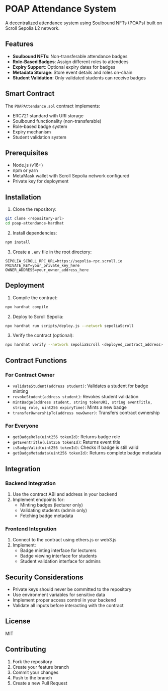 # POAP Attendance System

A decentralized attendance system using Soulbound NFTs (POAPs) built on Scroll Sepolia L2 network.

## Features

- **Soulbound NFTs**: Non-transferable attendance badges
- **Role-Based Badges**: Assign different roles to attendees
- **Expiry Support**: Optional expiry dates for badges
- **Metadata Storage**: Store event details and roles on-chain
- **Student Validation**: Only validated students can receive badges

## Smart Contract

The `POAPAttendance.sol` contract implements:
- ERC721 standard with URI storage
- Soulbound functionality (non-transferable)
- Role-based badge system
- Expiry mechanism
- Student validation system

## Prerequisites

- Node.js (v16+)
- npm or yarn
- MetaMask wallet with Scroll Sepolia network configured
- Private key for deployment

## Installation

1. Clone the repository:
```bash
git clone <repository-url>
cd poap-attendance-hardhat
```

2. Install dependencies:
```bash
npm install
```

3. Create a `.env` file in the root directory:
```
SEPOLIA_SCROLL_RPC_URL=https://sepolia-rpc.scroll.io
PRIVATE_KEY=your_private_key_here
OWNER_ADDRESS=your_owner_address_here
```

## Deployment

1. Compile the contract:
```bash
npx hardhat compile
```

2. Deploy to Scroll Sepolia:
```bash
npx hardhat run scripts/deploy.js --network sepoliaScroll
```

3. Verify the contract (optional):
```bash
npx hardhat verify --network sepoliaScroll <deployed_contract_address> <owner_address>
```

## Contract Functions

### For Contract Owner
- `validateStudent(address student)`: Validates a student for badge minting
- `revokeStudent(address student)`: Revokes student validation
- `mintBadge(address student, string tokenURI, string eventTitle, string role, uint256 expiryTime)`: Mints a new badge
- `transferOwnershipTo(address newOwner)`: Transfers contract ownership

### For Everyone
- `getBadgeRole(uint256 tokenId)`: Returns badge role
- `getEventTitle(uint256 tokenId)`: Returns event title
- `isBadgeValid(uint256 tokenId)`: Checks if badge is still valid
- `getBadgeMetadata(uint256 tokenId)`: Returns complete badge metadata

## Integration

### Backend Integration
1. Use the contract ABI and address in your backend
2. Implement endpoints for:
   - Minting badges (lecturer only)
   - Validating students (admin only)
   - Fetching badge metadata

### Frontend Integration
1. Connect to the contract using ethers.js or web3.js
2. Implement:
   - Badge minting interface for lecturers
   - Badge viewing interface for students
   - Student validation interface for admins

## Security Considerations

- Private keys should never be committed to the repository
- Use environment variables for sensitive data
- Implement proper access control in your backend
- Validate all inputs before interacting with the contract

## License

MIT

## Contributing

1. Fork the repository
2. Create your feature branch
3. Commit your changes
4. Push to the branch
5. Create a new Pull Request
